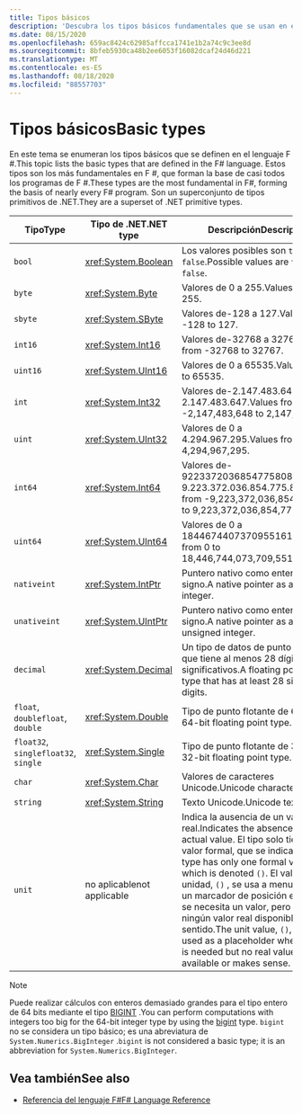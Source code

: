 ```yaml
---
title: Tipos básicos
description: 'Descubra los tipos básicos fundamentales que se usan en el lenguaje F #.'
ms.date: 08/15/2020
ms.openlocfilehash: 659ac8424c62985affcca1741e1b2a74c9c3ee8d
ms.sourcegitcommit: 8bfeb5930ca48b2ee6053f16082dcaf24d46d221
ms.translationtype: MT
ms.contentlocale: es-ES
ms.lasthandoff: 08/18/2020
ms.locfileid: "88557703"
---
```

# <a name="basic-types"></a><span data-ttu-id="dd40d-103">Tipos básicos</span><span class="sxs-lookup"><span data-stu-id="dd40d-103">Basic types</span></span>

<span data-ttu-id="dd40d-104">En este tema se enumeran los tipos básicos que se definen en el lenguaje F #.</span><span class="sxs-lookup"><span data-stu-id="dd40d-104">This topic lists the basic types that are defined in the F# language.</span></span> <span data-ttu-id="dd40d-105">Estos tipos son los más fundamentales en F #, que forman la base de casi todos los programas de F #.</span><span class="sxs-lookup"><span data-stu-id="dd40d-105">These types are the most fundamental in F#, forming the basis of nearly every F# program.</span></span> <span data-ttu-id="dd40d-106">Son un superconjunto de tipos primitivos de .NET.</span><span class="sxs-lookup"><span data-stu-id="dd40d-106">They are a superset of .NET primitive types.</span></span>

|<span data-ttu-id="dd40d-107">Tipo</span><span class="sxs-lookup"><span data-stu-id="dd40d-107">Type</span></span>|<span data-ttu-id="dd40d-108">Tipo de .NET</span><span class="sxs-lookup"><span data-stu-id="dd40d-108">.NET type</span></span>|<span data-ttu-id="dd40d-109">Descripción</span><span class="sxs-lookup"><span data-stu-id="dd40d-109">Description</span></span>|<span data-ttu-id="dd40d-110">Ejemplo</span><span class="sxs-lookup"><span data-stu-id="dd40d-110">Example</span></span>|
|----|---------|-----------|-------|
|`bool`|<xref:System.Boolean>|<span data-ttu-id="dd40d-111">Los valores posibles son `true` y `false`.</span><span class="sxs-lookup"><span data-stu-id="dd40d-111">Possible values are `true` and `false`.</span></span>|`true`/`false`|
|`byte`|<xref:System.Byte>|<span data-ttu-id="dd40d-112">Valores de 0 a 255.</span><span class="sxs-lookup"><span data-stu-id="dd40d-112">Values from 0 to 255.</span></span>|`1uy`|
|`sbyte`|<xref:System.SByte>|<span data-ttu-id="dd40d-113">Valores de-128 a 127.</span><span class="sxs-lookup"><span data-stu-id="dd40d-113">Values from -128 to 127.</span></span>|`1y`|
|`int16`|<xref:System.Int16>|<span data-ttu-id="dd40d-114">Valores de-32768 a 32767.</span><span class="sxs-lookup"><span data-stu-id="dd40d-114">Values from -32768 to 32767.</span></span>|`1s`|
|`uint16`|<xref:System.UInt16>|<span data-ttu-id="dd40d-115">Valores de 0 a 65535.</span><span class="sxs-lookup"><span data-stu-id="dd40d-115">Values from 0 to 65535.</span></span>|`1us`|
|`int`|<xref:System.Int32>|<span data-ttu-id="dd40d-116">Valores de-2.147.483.648 a 2.147.483.647.</span><span class="sxs-lookup"><span data-stu-id="dd40d-116">Values from -2,147,483,648 to 2,147,483,647.</span></span>|`1`|
|`uint`|<xref:System.UInt32>|<span data-ttu-id="dd40d-117">Valores de 0 a 4.294.967.295.</span><span class="sxs-lookup"><span data-stu-id="dd40d-117">Values from 0 to 4,294,967,295.</span></span>|`1u`|
|`int64`|<xref:System.Int64>|<span data-ttu-id="dd40d-118">Valores de-9223372036854775808 a 9.223.372.036.854.775.807.</span><span class="sxs-lookup"><span data-stu-id="dd40d-118">Values from -9,223,372,036,854,775,808 to 9,223,372,036,854,775,807.</span></span>|`1L`|
|`uint64`|<xref:System.UInt64>|<span data-ttu-id="dd40d-119">Valores de 0 a 18446744073709551615.</span><span class="sxs-lookup"><span data-stu-id="dd40d-119">Values from 0 to 18,446,744,073,709,551,615.</span></span>|`1UL`|
|`nativeint`|<xref:System.IntPtr>|<span data-ttu-id="dd40d-120">Puntero nativo como entero con signo.</span><span class="sxs-lookup"><span data-stu-id="dd40d-120">A native pointer as a signed integer.</span></span>|`nativeint 1`|
|`unativeint`|<xref:System.UIntPtr>|<span data-ttu-id="dd40d-121">Puntero nativo como entero sin signo.</span><span class="sxs-lookup"><span data-stu-id="dd40d-121">A native pointer as an unsigned integer.</span></span>|`unativeint 1`|
|`decimal`|<xref:System.Decimal>|<span data-ttu-id="dd40d-122">Un tipo de datos de punto flotante que tiene al menos 28 dígitos significativos.</span><span class="sxs-lookup"><span data-stu-id="dd40d-122">A floating point data type that has at least 28 significant digits.</span></span>|`1.0`|
|<span data-ttu-id="dd40d-123">`float`, `double`</span><span class="sxs-lookup"><span data-stu-id="dd40d-123">`float`, `double`</span></span>|<xref:System.Double>|<span data-ttu-id="dd40d-124">Tipo de punto flotante de 64 bits.</span><span class="sxs-lookup"><span data-stu-id="dd40d-124">A 64-bit floating point type.</span></span>|`1.0`|
|<span data-ttu-id="dd40d-125">`float32`, `single`</span><span class="sxs-lookup"><span data-stu-id="dd40d-125">`float32`, `single`</span></span>|<xref:System.Single>|<span data-ttu-id="dd40d-126">Tipo de punto flotante de 32 bits.</span><span class="sxs-lookup"><span data-stu-id="dd40d-126">A 32-bit floating point type.</span></span>|`1.0f`|
|`char`|<xref:System.Char>|<span data-ttu-id="dd40d-127">Valores de caracteres Unicode.</span><span class="sxs-lookup"><span data-stu-id="dd40d-127">Unicode character values.</span></span>|`'c'`|
|`string`|<xref:System.String>|<span data-ttu-id="dd40d-128">Texto Unicode.</span><span class="sxs-lookup"><span data-stu-id="dd40d-128">Unicode text.</span></span>|`"str"`|
|`unit`|<span data-ttu-id="dd40d-129">no aplicable</span><span class="sxs-lookup"><span data-stu-id="dd40d-129">not applicable</span></span>|<span data-ttu-id="dd40d-130">Indica la ausencia de un valor real.</span><span class="sxs-lookup"><span data-stu-id="dd40d-130">Indicates the absence of an actual value.</span></span> <span data-ttu-id="dd40d-131">El tipo solo tiene un valor formal, que se indica `()` .</span><span class="sxs-lookup"><span data-stu-id="dd40d-131">The type has only one formal value, which is denoted `()`.</span></span> <span data-ttu-id="dd40d-132">El valor de unidad, `()` , se usa a menudo como un marcador de posición en el que se necesita un valor, pero no hay ningún valor real disponible o tiene sentido.</span><span class="sxs-lookup"><span data-stu-id="dd40d-132">The unit value, `()`, is often used as a placeholder where a value is needed but no real value is available or makes sense.</span></span>|`()`|

> [!NOTE]
> <span data-ttu-id="dd40d-133">Puede realizar cálculos con enteros demasiado grandes para el tipo entero de 64 bits mediante el tipo [BIGINT](https://fsharp.github.io/fsharp-core-docs/reference/fsharp-core-bigint.html) .</span><span class="sxs-lookup"><span data-stu-id="dd40d-133">You can perform computations with integers too big for the 64-bit integer type by using the [bigint](https://fsharp.github.io/fsharp-core-docs/reference/fsharp-core-bigint.html) type.</span></span> <span data-ttu-id="dd40d-134">`bigint` no se considera un tipo básico; es una abreviatura de `System.Numerics.BigInteger` .</span><span class="sxs-lookup"><span data-stu-id="dd40d-134">`bigint` is not considered a basic type; it is an abbreviation for `System.Numerics.BigInteger`.</span></span>

## <a name="see-also"></a><span data-ttu-id="dd40d-135">Vea también</span><span class="sxs-lookup"><span data-stu-id="dd40d-135">See also</span></span>

- [<span data-ttu-id="dd40d-136">Referencia del lenguaje F#</span><span class="sxs-lookup"><span data-stu-id="dd40d-136">F# Language Reference</span></span>](index.md)
